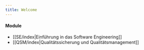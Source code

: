 ```yaml
---
title: Welcome
---
```

#### Module
- [[SE/index|Einführung in das Software Engineering]]
- [[QSM/index|Qualitätssicherung und Qualitätsmanagement]]